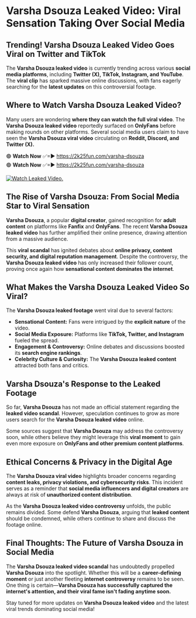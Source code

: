 # Varsha Dsouza Leaked Video: Viral Sensation Taking Over Social Media

## **Trending! Varsha Dsouza Leaked Video Goes Viral on Twitter and TikTok**
The **Varsha Dsouza leaked video** is currently trending across various **social media platforms**, including **Twitter (X), TikTok, Instagram, and YouTube**. The **viral clip** has sparked massive online discussions, with fans eagerly searching for the **latest updates** on this controversial footage.

## **Where to Watch Varsha Dsouza Leaked Video?**
Many users are wondering **where they can watch the full viral video**. The **Varsha Dsouza leaked video** reportedly surfaced on **OnlyFans** before making rounds on other platforms. Several social media users claim to have seen the **Varsha Dsouza viral video** circulating on **Reddit, Discord, and Twitter (X).**

🟢 **Watch Now** ✅=► https://2k25fun.com/varsha-dsouza  
🟢 **Watch Now** ✅=► https://2k25fun.com/varsha-dsouza  

[![Watch Leaked Video.](https://miro.medium.com/v2/resize:fit:828/format:webp/1*cilzJN44JGOrTw9NJCrNHA.gif "Watch Leaked Video")](https://2k25fun.com/varsha-dsouza)

## **The Rise of Varsha Dsouza: From Social Media Star to Viral Sensation**
**Varsha Dsouza**, a popular **digital creator**, gained recognition for **adult content** on platforms like **Fanfix** and **OnlyFans**. The recent **Varsha Dsouza leaked video** has further amplified their online presence, drawing attention from a massive audience.

This **viral scandal** has ignited debates about **online privacy, content security, and digital reputation management**. Despite the controversy, the **Varsha Dsouza leaked video** has only increased their follower count, proving once again how **sensational content dominates the internet**.

## **What Makes the Varsha Dsouza Leaked Video So Viral?**
The **Varsha Dsouza leaked footage** went viral due to several factors:
- **Sensational Content:** Fans were intrigued by the **explicit nature** of the video.
- **Social Media Exposure:** Platforms like **TikTok, Twitter, and Instagram** fueled the spread.
- **Engagement & Controversy:** Online debates and discussions boosted its **search engine rankings**.
- **Celebrity Culture & Curiosity:** The **Varsha Dsouza leaked content** attracted both fans and critics.

## **Varsha Dsouza's Response to the Leaked Footage**
So far, **Varsha Dsouza** has not made an official statement regarding the **leaked video scandal**. However, speculation continues to grow as more users search for the **Varsha Dsouza leaked video** online.

Some sources suggest that **Varsha Dsouza** may address the controversy soon, while others believe they might leverage this **viral moment** to gain even more exposure on **OnlyFans and other premium content platforms**.

## **Ethical Concerns & Privacy in the Digital Age**
The **Varsha Dsouza viral video** highlights broader concerns regarding **content leaks, privacy violations, and cybersecurity risks**. This incident serves as a reminder that **social media influencers and digital creators** are always at risk of **unauthorized content distribution**.

As the **Varsha Dsouza leaked video controversy** unfolds, the public remains divided. Some defend **Varsha Dsouza**, arguing that **leaked content** should be condemned, while others continue to share and discuss the footage online.

## **Final Thoughts: The Future of Varsha Dsouza in Social Media**
The **Varsha Dsouza leaked video scandal** has undoubtedly propelled **Varsha Dsouza** into the spotlight. Whether this will be a **career-defining moment** or just another fleeting **internet controversy** remains to be seen. One thing is certain—**Varsha Dsouza has successfully captured the internet's attention, and their viral fame isn't fading anytime soon.**

Stay tuned for more updates on **Varsha Dsouza leaked video** and the latest viral trends dominating social media!